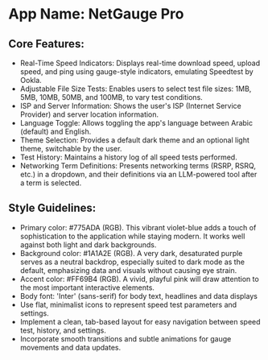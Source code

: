 # **App Name**: NetGauge Pro

## Core Features:

- Real-Time Speed Indicators: Displays real-time download speed, upload speed, and ping using gauge-style indicators, emulating Speedtest by Ookla.
- Adjustable File Size Tests: Enables users to select test file sizes: 1MB, 5MB, 10MB, 50MB, and 100MB, to vary test conditions.
- ISP and Server Information: Shows the user's ISP (Internet Service Provider) and server location information.
- Language Toggle: Allows toggling the app's language between Arabic (default) and English.
- Theme Selection: Provides a default dark theme and an optional light theme, switchable by the user.
- Test History: Maintains a history log of all speed tests performed.
- Networking Term Definitions: Presents networking terms (RSRP, RSRQ, etc.) in a dropdown, and their definitions via an LLM-powered tool after a term is selected.

## Style Guidelines:

- Primary color: #775ADA (RGB). This vibrant violet-blue adds a touch of sophistication to the application while staying modern. It works well against both light and dark backgrounds.
- Background color: #1A1A2E (RGB). A very dark, desaturated purple serves as a neutral backdrop, especially suited to dark mode as the default, emphasizing data and visuals without causing eye strain.
- Accent color: #FF69B4 (RGB). A vivid, playful pink will draw attention to the most important interactive elements.
- Body font: 'Inter' (sans-serif) for body text, headlines and data displays
- Use flat, minimalist icons to represent speed test parameters and settings.
- Implement a clean, tab-based layout for easy navigation between speed test, history, and settings.
- Incorporate smooth transitions and subtle animations for gauge movements and data updates.